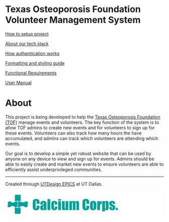 # Texas Osteoporosis Foundation Volunteer Management System

[How to setup project](./docs/setup.md)

[About our tech stack](./docs/techstack.md)

[How authentication works](./docs/authentication.md)

[Formatting and styling guide](./docs/formatting.md)

[Functional Requirements](./docs/requirements.md)

[User Manual](./docs/manual.md)

# About

This project is being developed to help the [Texas Osteoporosis Foundation (TOF)](https://www.texasosteo.org/) manage events and volunteers. The key function of the system is to allow TOF admins to create new events and for volunteers to sign up for these events. Volunteers can also track how many hours the have accumulated, and admins can track which volunteers are attending which events.

Our goal is to develop a simple yet robust website that can be used by anyone on any device to view and sign up for events. Admins should be able to easily create and market new events to ensure volunteers are able to efficiently assist underprivileged communities.

---

Created through [UTDesign EPICS](https://sites.utdallas.edu/epics-texas-osteoporosis-foundation/) at UT Dallas.

![Calcium Corps Logo](./public/calcium_corps.png)
